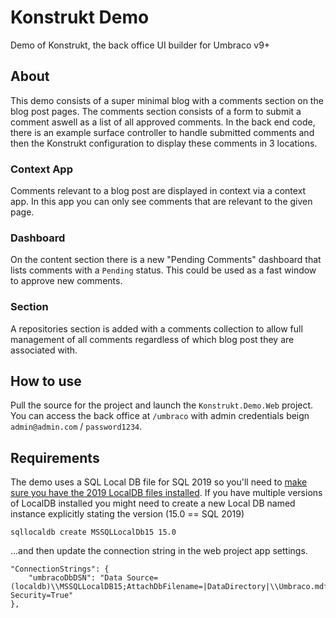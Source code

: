 # Konstrukt Demo
Demo of Konstrukt, the back office UI builder for Umbraco v9+

## About

This demo consists of a super minimal blog with a comments section on the blog post pages. The comments section consists of a form to submit a comment aswell as a list of all approved comments. In the back end code, there is an example surface controller to handle submitted comments and then the Konstrukt configuration to display these comments in 3 locations.

### Context App

Comments relevant to a blog post are displayed in context via a context app. In this app you can only see comments that are relevant to the given page.

### Dashboard

On the content section there is a new "Pending Comments" dashboard that lists comments with a `Pending` status. This could be used as a fast window to approve new comments.

### Section

A repositories section is added with a comments collection to allow full management of all comments regardless of which blog post they are associated with.

## How to use

Pull the source for the project and launch the `Konstrukt.Demo.Web` project. You can access the back office at `/umbraco` with admin credentials beign `admin@admin.com` / `password1234`.

## Requirements

The demo uses a SQL Local DB file for SQL 2019 so you'll need to [make sure you have the 2019 LocalDB files installed](https://docs.microsoft.com/en-us/sql/database-engine/configure-windows/sql-server-express-localdb?view=sql-server-ver15#installation-media). If you have multiple versions of LocalDB installed you might need to create a new Local DB named instance explicitly stating the version (15.0 == SQL 2019)

````
sqllocaldb create MSSQLLocalDb15 15.0
````

...and then update the connection string in the web project app settings.

````
"ConnectionStrings": {
    "umbracoDbDSN": "Data Source=(localdb)\\MSSQLLocalDB15;AttachDbFilename=|DataDirectory|\\Umbraco.mdf;Integrated Security=True"
},
````
